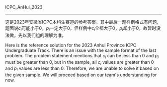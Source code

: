 ICPC_AnHui_2023

---

这是2023年安徽省ICPC本科生赛道的参考答案，其中最后一题样例格式有问题, 题面说$c_i$可能小于0，$p_i$一定大于0，但样例中$c_i$全都大于0，$p_i$却小于0，故暂时没法做，先以我们组的理解为准。   

Here is the reference solution for the 2023 Anhui Province ICPC Undergraduate Track. There is an issue with the sample format of the last problem. The problem statement mentions that $c_i$ can be less than 0 and $p_i$ must be greater than 0, but in the sample, all $c_i$ values are greater than 0 and $p_i$ values are less than 0. Therefore, we are unable to solve it based on the given sample. We will proceed based on our team's understanding for now.
